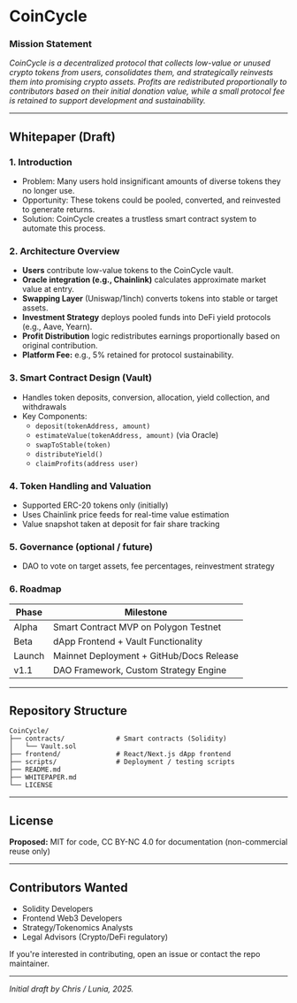# CoinCycle

### Mission Statement
*CoinCycle is a decentralized protocol that collects low-value or unused crypto tokens from users, consolidates them, and strategically reinvests them into promising crypto assets. Profits are redistributed proportionally to contributors based on their initial donation value, while a small protocol fee is retained to support development and sustainability.*

---

## Whitepaper (Draft)

### 1. Introduction
- Problem: Many users hold insignificant amounts of diverse tokens they no longer use.
- Opportunity: These tokens could be pooled, converted, and reinvested to generate returns.
- Solution: CoinCycle creates a trustless smart contract system to automate this process.

### 2. Architecture Overview
- **Users** contribute low-value tokens to the CoinCycle vault.
- **Oracle integration (e.g., Chainlink)** calculates approximate market value at entry.
- **Swapping Layer** (Uniswap/1inch) converts tokens into stable or target assets.
- **Investment Strategy** deploys pooled funds into DeFi yield protocols (e.g., Aave, Yearn).
- **Profit Distribution** logic redistributes earnings proportionally based on original contribution.
- **Platform Fee:** e.g., 5% retained for protocol sustainability.

### 3. Smart Contract Design (Vault)
- Handles token deposits, conversion, allocation, yield collection, and withdrawals
- Key Components:
  - `deposit(tokenAddress, amount)`
  - `estimateValue(tokenAddress, amount)` (via Oracle)
  - `swapToStable(token)`
  - `distributeYield()`
  - `claimProfits(address user)`

### 4. Token Handling and Valuation
- Supported ERC-20 tokens only (initially)
- Uses Chainlink price feeds for real-time value estimation
- Value snapshot taken at deposit for fair share tracking

### 5. Governance (optional / future)
- DAO to vote on target assets, fee percentages, reinvestment strategy

### 6. Roadmap
| Phase | Milestone |
|-------|-----------|
| Alpha | Smart Contract MVP on Polygon Testnet |
| Beta  | dApp Frontend + Vault Functionality |
| Launch | Mainnet Deployment + GitHub/Docs Release |
| v1.1  | DAO Framework, Custom Strategy Engine |

---

## Repository Structure
```
CoinCycle/
├── contracts/             # Smart contracts (Solidity)
│   └── Vault.sol
├── frontend/              # React/Next.js dApp frontend
├── scripts/               # Deployment / testing scripts
├── README.md
├── WHITEPAPER.md
└── LICENSE
```

---

## License
**Proposed:** MIT for code, CC BY-NC 4.0 for documentation (non-commercial reuse only)

---

## Contributors Wanted
- Solidity Developers
- Frontend Web3 Developers
- Strategy/Tokenomics Analysts
- Legal Advisors (Crypto/DeFi regulatory)

If you're interested in contributing, open an issue or contact the repo maintainer.

---

*Initial draft by Chris / Lunia, 2025.*
